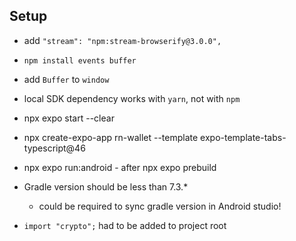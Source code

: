 ## Setup

- add `"stream": "npm:stream-browserify@3.0.0",`
- `npm install events buffer`
- add `Buffer` to `window`
- local SDK dependency works with `yarn`, not with `npm`


- npx expo start --clear 
- npx create-expo-app rn-wallet --template expo-template-tabs-typescript@46
- npx expo run:android - after npx expo prebuild
- Gradle version should be less than 7.3.*
  - could be required to sync gradle version in Android studio!
- `import "crypto";` had to be added to project root 



